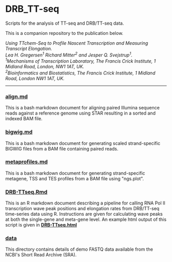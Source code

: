 # DRB_TT-seq

Scripts for the analysis of TT-seq and DRB/TT-seq data.

This is a companion repository to the publication below.  

*Using TTchem-Seq to Profile Nascent Transcription and Measuring Transcript Elongation.*<br>
*Lea H. Gregersen<sup>1</sup> Richard Mitter<sup>2</sup> and Jesper Q. Svejstrup<sup>1</sup>.*<br>
*<sup>1</sup>Mechanisms of Transcription Laboratory, The Francis Crick Institute, 1 Midland Road, London, NW1 1AT, UK.*<br>
*<sup>2</sup>Bioinformatics and Biostatistics, The Francis Crick Institute, 1 Midland Road, London NW1 1AT, UK.*<br>

---

### [align.md](https://github.com/crickbabs/DRB_TT-seq/blob/master/align.md)
This is a bash markdown document for aligning paired Illumina sequence reads against a reference genome using STAR resulting in a sorted and indexed BAM file.

### [bigwig.md](https://github.com/crickbabs/DRB_TT-seq/blob/master/bigwig.md)
This is a bash markdown document for generating scaled strand-specific BIGWIG files from a BAM file containing paired reads.

### [metaprofiles.md](https://github.com/crickbabs/DRB_TT-seq/blob/master/metaprofiles.md)
This is a bash markdown document for generating strand-specific metagene, TSS and TES profiles from a BAM file using "ngs.plot".

### [DRB-TTseq.Rmd](https://github.com/crickbabs/DRB_TT-seq/blob/master/DRB-TTseq.Rmd)
This is an R markdown document describing a pipeline for calling RNA Pol II transcription wave peak positions and elongation rates from DRB/TT-seq time-series data using R.  Instructions are given for calculating wave peaks at both the single-gene and meta-gene level.  An example html output of this script is given in **[DRB-TTseq.html](https://github.com/crickbabs/DRB_TT-seq/blob/master/DRB-TTseq.html)**

### [data](https://github.com/crickbabs/DRB_TT-seq/blob/master/data/README.md)
This directory contains details of demo FASTQ data available from the NCBI's Short Read Archive (SRA).
